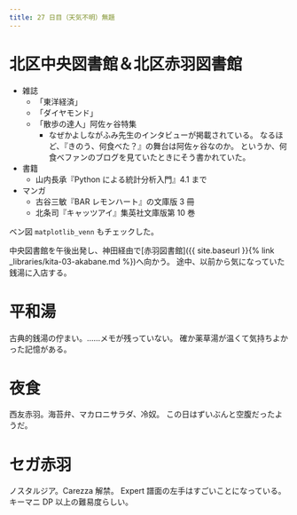 ```yaml
---
title: 27 日目（天気不明）無題
---
```


# 北区中央図書館＆北区赤羽図書館

* 雑誌
  * 「東洋経済」
  * 「ダイヤモンド」
  * 「散歩の達人」阿佐ヶ谷特集
    * なぜかよしながふみ先生のインタビューが掲載されている。
      なるほど、『きのう、何食べた？』の舞台は阿佐ヶ谷なのか。
      というか、何食べファンのブログを見ていたときにそう書かれていた。
* 書籍
  * 山内長承『Python による統計分析入門』4.1 まで
* マンガ
  * 古谷三敏『BAR レモンハート』の文庫版 3 冊
  * 北条司『キャッツアイ』集英社文庫版第 10 巻

ベン図 `matplotlib_venn` もチェックした。

中央図書館を午後出発し、神田経由で[赤羽図書館]({{ site.baseurl }}{% link _libraries/kita-03-akabane.md %})へ向かう。
途中、以前から気になっていた銭湯に入店する。

# 平和湯

古典的銭湯の佇まい。……メモが残っていない。
確か薬草湯が温くて気持ちよかった記憶がある。

# 夜食

西友赤羽。海苔弁、マカロニサラダ、冷奴。
この日はずいぶんと空腹だったようだ。

# セガ赤羽

ノスタルジア。Carezza 解禁。
Expert 譜面の左手はすごいことになっている。キーマニ DP 以上の難易度らしい。

